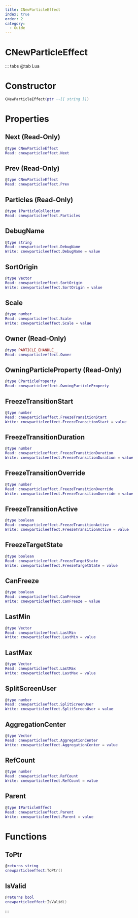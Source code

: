 ```yaml
---
title: CNewParticleEffect
index: true
order: 2
category:
  - Guide
---
```


# CNewParticleEffect

::: tabs
@tab Lua
# Constructor
```lua
CNewParticleEffect(ptr --[[ string ]])
```
# Properties
## Next (Read-Only)
```lua
@type CNewParticleEffect
Read: cnewparticleeffect.Next
```
## Prev (Read-Only)
```lua
@type CNewParticleEffect
Read: cnewparticleeffect.Prev
```
## Particles (Read-Only)
```lua
@type IParticleCollection
Read: cnewparticleeffect.Particles
```
## DebugName 
```lua
@type string
Read: cnewparticleeffect.DebugName
Write: cnewparticleeffect.DebugName = value
```
## SortOrigin 
```lua
@type Vector
Read: cnewparticleeffect.SortOrigin
Write: cnewparticleeffect.SortOrigin = value
```
## Scale 
```lua
@type number
Read: cnewparticleeffect.Scale
Write: cnewparticleeffect.Scale = value
```
## Owner (Read-Only)
```lua
@type PARTICLE_EHANDLE__
Read: cnewparticleeffect.Owner
```
## OwningParticleProperty (Read-Only)
```lua
@type CParticleProperty
Read: cnewparticleeffect.OwningParticleProperty
```
## FreezeTransitionStart 
```lua
@type number
Read: cnewparticleeffect.FreezeTransitionStart
Write: cnewparticleeffect.FreezeTransitionStart = value
```
## FreezeTransitionDuration 
```lua
@type number
Read: cnewparticleeffect.FreezeTransitionDuration
Write: cnewparticleeffect.FreezeTransitionDuration = value
```
## FreezeTransitionOverride 
```lua
@type number
Read: cnewparticleeffect.FreezeTransitionOverride
Write: cnewparticleeffect.FreezeTransitionOverride = value
```
## FreezeTransitionActive 
```lua
@type boolean
Read: cnewparticleeffect.FreezeTransitionActive
Write: cnewparticleeffect.FreezeTransitionActive = value
```
## FreezeTargetState 
```lua
@type boolean
Read: cnewparticleeffect.FreezeTargetState
Write: cnewparticleeffect.FreezeTargetState = value
```
## CanFreeze 
```lua
@type boolean
Read: cnewparticleeffect.CanFreeze
Write: cnewparticleeffect.CanFreeze = value
```
## LastMin 
```lua
@type Vector
Read: cnewparticleeffect.LastMin
Write: cnewparticleeffect.LastMin = value
```
## LastMax 
```lua
@type Vector
Read: cnewparticleeffect.LastMax
Write: cnewparticleeffect.LastMax = value
```
## SplitScreenUser 
```lua
@type number
Read: cnewparticleeffect.SplitScreenUser
Write: cnewparticleeffect.SplitScreenUser = value
```
## AggregationCenter 
```lua
@type Vector
Read: cnewparticleeffect.AggregationCenter
Write: cnewparticleeffect.AggregationCenter = value
```
## RefCount 
```lua
@type number
Read: cnewparticleeffect.RefCount
Write: cnewparticleeffect.RefCount = value
```
## Parent 
```lua
@type IParticleEffect
Read: cnewparticleeffect.Parent
Write: cnewparticleeffect.Parent = value
```
# Functions
## ToPtr
```lua
@returns string
cnewparticleeffect:ToPtr()
```
## IsValid
```lua
@returns bool
cnewparticleeffect:IsValid()
```

:::